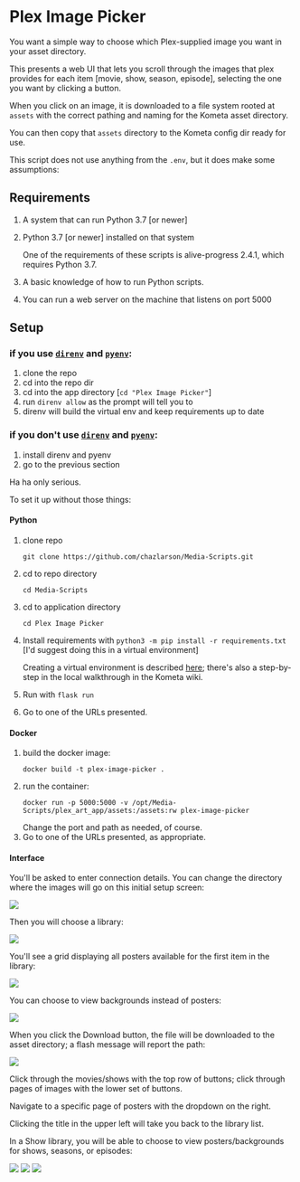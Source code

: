 # Plex Image Picker

You want a simple way to choose which Plex-supplied image you want in your asset directory.

This presents a web UI that lets you scroll through the images that plex provides for each item [movie, show, season, episode], selecting the one you want by clicking a button.

When you click on an image, it is downloaded to a file system rooted at `assets` with the correct pathing and naming for the Kometa asset directory.

You can then copy that `assets` directory to the Kometa config dir ready for use.

This script does not use anything from the `.env`, but it does make some assumptions:

## Requirements

1. A system that can run Python 3.7 [or newer]
1. Python 3.7 [or newer] installed on that system

   One of the requirements of these scripts is alive-progress 2.4.1, which requires Python 3.7.
1. A basic knowledge of how to run Python scripts.
1. You can run a web server on the machine that listens on port 5000

## Setup

### if you use [`direnv`](https://github.com/direnv/direnv) and [`pyenv`](https://github.com/pyenv/pyenv):
1. clone the repo
1. cd into the repo dir
1. cd into the app directory [`cd "Plex Image Picker"`]
1. run `direnv allow` as the prompt will tell you to
1. direnv will build the virtual env and keep requirements up to date

### if you don't use [`direnv`](https://github.com/direnv/direnv) and [`pyenv`](https://github.com/pyenv/pyenv):
1. install direnv and pyenv
2. go to the previous section

Ha ha only serious.

To set it up without those things:

#### Python

1. clone repo
   ```
   git clone https://github.com/chazlarson/Media-Scripts.git
   ```
1. cd to repo directory
   ```
   cd Media-Scripts
   ```
1. cd to application directory
   ```
   cd Plex Image Picker
   ```
1. Install requirements with `python3 -m pip install -r requirements.txt` [I'd suggest doing this in a virtual environment]

   Creating a virtual environment is described [here](https://docs.python.org/3/library/venv.html); there's also a step-by-step in the local walkthrough in the Kometa wiki.
1. Run with `flask run`
1. Go to one of the URLs presented.

#### Docker

1. build the docker image:
   ```
   docker build -t plex-image-picker .
   ```
2. run the container:
   ```
   docker run -p 5000:5000 -v /opt/Media-Scripts/plex_art_app/assets:/assets:rw plex-image-picker
   ```
   Change the port and path as needed, of course.
3. Go to one of the URLs presented, as appropriate.

#### Interface

You'll be asked to enter connection details. You can change the directory where the images will go on this initial setup screen:

![](images/connect.png)

Then you will choose a library:

![](images/libraries.png)

You'll see a grid displaying all posters available for the first item in the library:

![](images/movies-posters.png)

You can choose to view backgrounds instead of posters:

![](images/movies-backgrounds.png)

When you click the Download button, the file will be downloaded to the asset directory; a flash message will report the path:

![](images/movies-download.png)

Click through the movies/shows with the top row of buttons; click through pages of images with the lower set of buttons.

Navigate to a specific page of posters with the dropdown on the right.

Clicking the title in the upper left will take you back to the library list.

In a Show library, you will be able to choose to view posters/backgrounds for shows, seasons, or episodes:

![](images/shows-posters.png)
![](images/seasons-posters.png)
![](images/episodes-posters.png)
